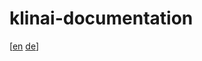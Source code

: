 klinai-documentation
====================

[[en](./documentation/en/index.res) [de](./documentation/de/index.res)]

